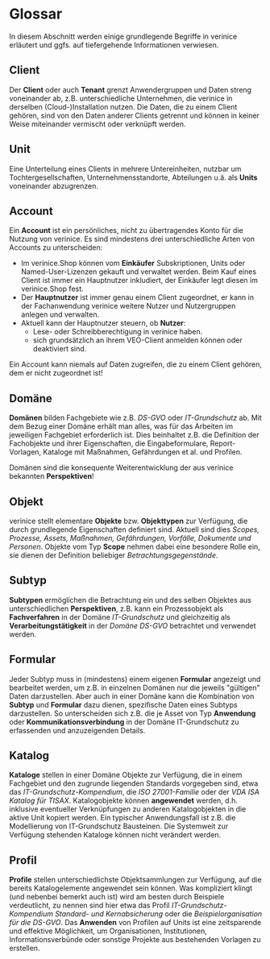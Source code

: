 # Glossar

In diesem Abschnitt werden einige grundlegende Begriffe in verinice erläutert und ggfs. auf tiefergehende Informationen verwiesen.

## Client

Der **Client** oder auch **Tenant** grenzt Anwendergruppen und Daten streng voneinander ab, z.B. unterschiedliche Unternehmen, die verinice in derselben (Cloud-)Installation nutzen. Die Daten, die zu einem Client gehören, sind von den Daten anderer Clients getrennt und können in keiner Weise miteinander vermischt oder verknüpft werden.

## Unit

Eine Unterteilung eines Clients in mehrere Untereinheiten, nutzbar um Tochtergesellschaften, Unternehmensstandorte, Abteilungen u.ä. als **Units** voneinander abzugrenzen.

## Account

Ein **Account** ist ein persönliches, nicht zu übertragendes Konto für die Nutzung von verinice. Es sind mindestens drei unterschiedliche Arten von Accounts zu unterscheiden:
- Im verinice.Shop können vom **Einkäufer** Subskriptionen, Units oder Named-User-Lizenzen gekauft und verwaltet werden. Beim Kauf eines Client ist immer ein Hauptnutzer inkludiert, der Einkäufer legt diesen im verinice.Shop fest.
- Der **Hauptnutzer** ist immer genau einem Client zugeordnet, er kann in der Fachanwendung verinice weitere Nutzer und Nutzergruppen anlegen und verwalten.
- Aktuell kann der Hauptnutzer steuern, ob **Nutzer**:
    - Lese- oder Schreibberechtigung in verinice haben.
    - sich grundsätzlich an ihrem VEO-Client anmelden können oder deaktiviert sind.

Ein Account kann niemals auf Daten zugreifen, die zu einem Client gehören, dem er nicht zugeordnet ist!

## Domäne

**Domänen** bilden Fachgebiete wie z.B. *DS-GVO* oder *IT-Grundschutz* ab. Mit dem Bezug einer Domäne erhält man alles, was für das Arbeiten im jeweiligen Fachgebiet erforderlich ist. Dies beinhaltet z.B. die Definition der Fachobjekte und ihrer Eigenschaften, die Eingabeformulare, Report-Vorlagen, Kataloge mit Maßnahmen, Gefährdungen et al. und Profilen.

Domänen sind die konsequente Weiterentwicklung der aus verinice bekannten **Perspektiven**!

## Objekt

verinice stellt elementare **Objekte** bzw. **Objekttypen** zur Verfügung, die durch grundlegende Eigenschaften definiert sind. Aktuell sind dies *Scopes, Prozesse, Assets, Maßnahmen, Gefährdungen, Vorfälle, Dokumente und Personen*. Objekte vom Typ **Scope** nehmen dabei eine besondere Rolle ein, sie dienen der Definition beliebiger *Betrachtungsgegenstände*.

## Subtyp

**Subtypen** ermöglichen die Betrachtung ein und des selben Objektes aus unterschiedlichen **Perspektiven**, z.B. kann ein Prozessobjekt als **Fachverfahren** in der Domäne *IT-Grundschutz* und gleichzeitig als **Verarbeitungstätigkeit** in der *Domäne* *DS-GVO* betrachtet und verwendet werden.

## Formular

Jeder Subtyp muss in (mindestens) einem eigenen **Formular** angezeigt und bearbeitet werden, um z.B. in einzelnen Domänen nur die jeweils "gültigen" Daten darzustellen. Aber auch in einer Domäne kann die Kombination von **Subtyp** und **Formular** dazu dienen, spezifische Daten eines Subtyps darzustellen. So unterscheiden sich z.B. die je Asset von Typ **Anwendung** oder **Kommunikationsverbindung** in der Domäne IT-Grundschutz zu erfassenden und anzuzeigenden Details.

## Katalog

**Kataloge** stellen in einer Domäne Objekte zur Verfügung, die in einem Fachgebiet und den zugrunde liegenden Standards vorgegeben sind, etwa das *IT-Grundschutz-Kompendium*, die *ISO 27001-Familie* oder der *VDA ISA Katalog für TISAX*.
Katalogobjekte können **angewendet** werden, d.h. inklusive eventueller Verknüpfungen zu anderen Katalogobjekten in die aktive Unit kopiert werden. Ein typischer Anwendungsfall ist z.B. die Modellierung von IT-Grundschutz Bausteinen.
 Die Systemweit zur Verfügung stehenden Kataloge können nicht verändert werden.

## Profil

**Profile** stellen unterschiedlichste Objektsammlungen zur Verfügung, auf die bereits Katalogelemente angewendet sein können. Was kompliziert klingt (und nebenbei bemerkt auch ist) wird am besten durch Beispiele verdeutlicht, zu nennen sind hier etwa das Profil *IT-Grundschutz-Kompendium Standard- und Kernabsicherung* oder die *Beispielorganisation für die DS-GVO*.
Das **Anwenden** von Profilen auf Units ist eine zeitsparende und effektive Möglichkeit, um Organisationen, Institutionen, Informationsverbünde oder sonstige Projekte aus bestehenden Vorlagen zu erstellen.
